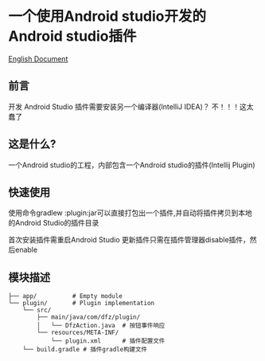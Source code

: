 # 一个使用Android studio开发的Android studio插件
[English Document](readme-en.md "english")

前言
-----------
  开发 Android Studio 插件需要安装另一个编译器(IntelliJ IDEA)？
  不！！！这太蠢了


这是什么?
-----------
 一个Android studio的工程，内部包含一个Android studio的插件(Intellij Plugin)

快速使用
-----------
使用命令gradlew :plugin:jar可以直接打包出一个插件,并自动将插件拷贝到本地的Android Studio的插件目录

首次安装插件需重启Android Studio
更新插件只需在插件管理器disable插件，然后enable

## 模块描述
```language
├── app/          # Empty module
└── plugin/       # Plugin implementation
    └── src/
        ├── main/java/com/dfz/plugin/
        │   └── DfzAction.java  # 按钮事件响应
        └── resources/META-INF/
            └── plugin.xml      # 插件配置文件
    └── build.gradle # 插件gradle构建文件

```
